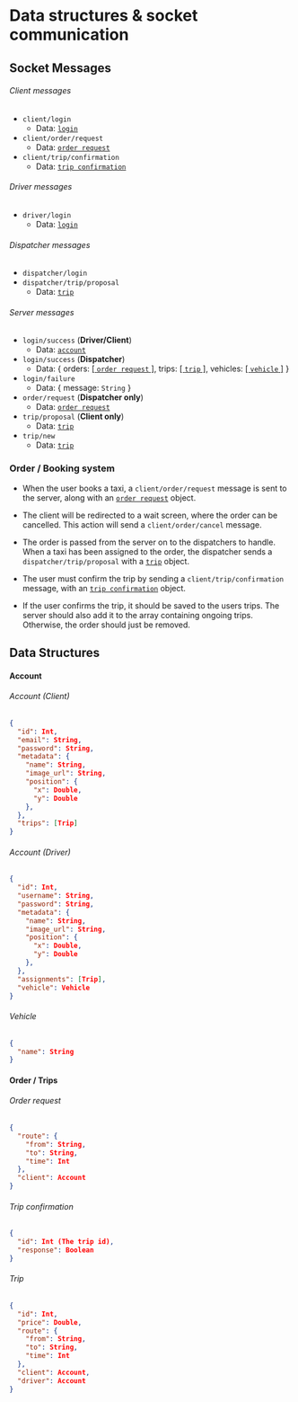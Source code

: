 # Data structures & socket communication

## Socket Messages

###### Client messages

* ``client/login``
    * Data: [``login``](#login)
* ``client/order/request``
    * Data: [``order request``](#order-request)
* ``client/trip/confirmation``
    * Data: [``trip confirmation``](#trip-confirmation)

###### Driver messages

* ``driver/login``
    * Data: [``login``](#login)

###### Dispatcher messages

* ``dispatcher/login``
* ``dispatcher/trip/proposal``
    * Data: [``trip``](#trip)

###### Server messages

* ``login/success`` (**Driver/Client**)
    * Data: [``account``](#account)
* ``login/success`` (**Dispatcher**)
    * Data: { orders: [[ ``order request`` ]](#order-request), trips: [[ ``trip`` ]](#trip), vehicles: [[ ``vehicle`` ]](#vehicle) }
* ``login/failure``
    * Data: { message: ``String`` }
* ``order/request`` (**Dispatcher only**)
    * Data: [``order request``](#order-request)
* ``trip/proposal`` (**Client only**)
  * Data: [``trip``](#trip)
* ``trip/new``
  * Data: [``trip``](#trip)

### Order / Booking system

* When the user books a taxi, a ``client/order/request`` message is sent to the server, along with an [``order request``](#order-request) object.

* The client will be redirected to a wait screen, where the order can be cancelled. This action will send a ``client/order/cancel`` message.

* The order is passed from the server on to the dispatchers to handle. When a taxi has been assigned to the order, the dispatcher sends a ``dispatcher/trip/proposal`` with a [``trip``](#trip) object.

* The user must confirm the trip by sending a ``client/trip/confirmation`` message, with an [``trip confirmation``](#trip-confirmation) object.

* If the user confirms the trip, it should be saved to the users trips. The server should also add it to the array containing ongoing trips. Otherwise, the order should just be removed.

## Data Structures

#### Account

###### Account (Client)

```json
{
  "id": Int,
  "email": String,
  "password": String,
  "metadata": {
    "name": String,
    "image_url": String,
    "position": {
      "x": Double,
      "y": Double
    },
  },
  "trips": [Trip]
}
```

###### Account (Driver)

```json
{
  "id": Int,
  "username": String,
  "password": String,
  "metadata": {
    "name": String,
    "image_url": String,
    "position": {
      "x": Double,
      "y": Double
    },
  },
  "assignments": [Trip],
  "vehicle": Vehicle
}
```

###### Vehicle
```json
{
  "name": String
}
```

#### Order / Trips

###### Order request

```json
{
  "route": {
    "from": String,
    "to": String,
    "time": Int
  },
  "client": Account
}
```

###### Trip confirmation
```json
{
  "id": Int (The trip id),
  "response": Boolean
}
```

###### Trip

```json
{
  "id": Int,
  "price": Double,
  "route": {
    "from": String,
    "to": String,
    "time": Int
  },
  "client": Account,
  "driver": Account
}
```
